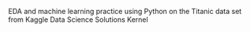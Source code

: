 EDA and machine learning practice using Python on the Titanic data set from Kaggle
Data Science Solutions Kernel
